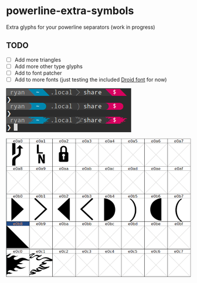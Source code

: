 # powerline-extra-symbols
Extra glyphs for your powerline separators (work in progress)

## TODO

* [ ] Add more triangles
* [ ] Add more other type glyphs
* [ ] Add to font patcher
* [ ] Add to more fonts (just testing the included [Droid font](/patched-fonts) for now)

![preview](preview.png)


![font forge](fontforge.png)